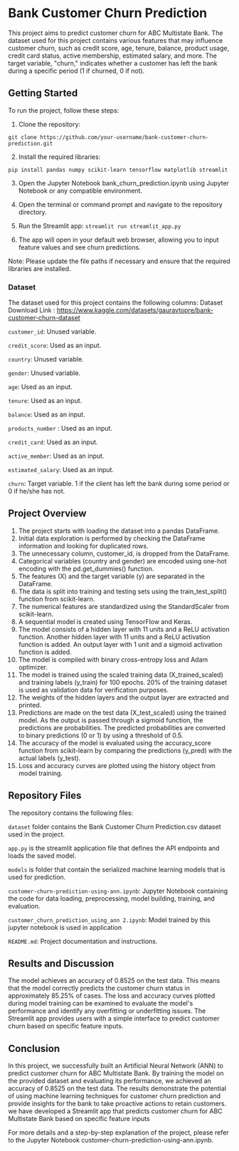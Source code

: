 # Bank Customer Churn Prediction

This project aims to predict customer churn for ABC Multistate Bank. The dataset used for this project contains various features that may influence customer churn, such as credit score, age, tenure, balance, product usage, credit card status, active membership, estimated salary, and more. The target variable, "churn," indicates whether a customer has left the bank during a specific period (1 if churned, 0 if not).


## Getting Started
To run the project, follow these steps:

1) Clone the repository:
```
git clone https://github.com/your-username/bank-customer-churn-prediction.git
```
2) Install the required libraries: 
```
pip install pandas numpy scikit-learn tensorflow matplotlib streamlit
```
3) Open the Jupyter Notebook bank_churn_prediction.ipynb using Jupyter Notebook or any compatible environment.

4) Open the terminal or command prompt and navigate to the repository directory.

5) Run the Streamlit app: `streamlit run streamlit_app.py`

6) The app will open in your default web browser, allowing you to input feature values and see churn predictions.

Note: Please update the file paths if necessary and ensure that the required libraries are installed.

### Dataset
The dataset used for this project contains the following columns:
Dataset Download Link : https://www.kaggle.com/datasets/gauravtopre/bank-customer-churn-dataset

`customer_id`: Unused variable.

`credit_score`: Used as an input.

`country`: Unused variable.

`gender`: Unused variable.

`age`: Used as an input.

`tenure`: Used as an input.

`balance`: Used as an input.

`products_number` : Used as an input.

`credit_card`: Used as an input.

`active_member`: Used as an input.

`estimated_salary`: Used as an input.

`churn`: Target variable. 1 if the client has left the bank during some period or 0 if he/she has not.

## Project Overview
1. The project starts with loading the dataset into a pandas DataFrame.
2. Initial data exploration is performed by checking the DataFrame information and looking for duplicated rows.
3. The unnecessary column, customer_id, is dropped from the DataFrame.
4. Categorical variables (country and gender) are encoded using one-hot encoding with the pd.get_dummies() function.
5. The features (X) and the target variable (y) are separated in the DataFrame.
6. The data is split into training and testing sets using the train_test_split() function from scikit-learn.
7. The numerical features are standardized using the StandardScaler from scikit-learn.
8. A sequential model is created using TensorFlow and Keras.
9. The model consists of a hidden layer with 11 units and a ReLU activation function.
Another hidden layer with 11 units and a ReLU activation function is added.
An output layer with 1 unit and a sigmoid activation function is added.
10. The model is compiled with binary cross-entropy loss and Adam optimizer.
11. The model is trained using the scaled training data (X_trained_scaled) and training labels (y_train) for 100 epochs.
20% of the training dataset is used as validation data for verification purposes.
12. The weights of the hidden layers and the output layer are extracted and printed.
13. Predictions are made on the test data (X_test_scaled) using the trained model.
As the output is passed through a sigmoid function, the predictions are probabilities.
The predicted probabilities are converted to binary predictions (0 or 1) by using a threshold of 0.5.
14. The accuracy of the model is evaluated using the accuracy_score function from scikit-learn by comparing the predictions (y_pred) with the actual labels (y_test).
15. Loss and accuracy curves are plotted using the history object from model training.

## Repository Files
The repository contains the following files:

`dataset` folder contains the Bank Customer Churn Prediction.csv dataset used in the project.

`app.py` is the streamlit application file that defines the API endpoints and loads the saved model.

`models` is folder that contain the serialized machine learning models that is used for prediction.

`customer-churn-prediction-using-ann.ipynb`: Jupyter Notebook containing the code for data loading, preprocessing, model building, training, and evaluation.

`customer_churn_prediction_using_ann 2.ipynb`: Model trained by this jupyter notebook is used in application 

`README.md`: Project documentation and instructions.



## Results and Discussion
The model achieves an accuracy of 0.8525 on the test data. 
This means that the model correctly predicts the customer churn status in approximately 85.25% of cases. 
The loss and accuracy curves plotted during model training can be examined to evaluate the model's performance and identify any overfitting or underfitting issues. The Streamlit app provides users with a simple interface to predict customer churn based on specific feature inputs. 

## Conclusion
In this project, we successfully built an Artificial Neural Network (ANN) to predict customer churn for ABC Multistate Bank. By training the model on the provided dataset and evaluating its performance, we achieved an accuracy of 0.8525 on the test data. The results demonstrate the potential of using machine learning techniques for customer churn prediction and provide insights for the bank to take proactive actions to retain customers. we have developed a Streamlit app that predicts customer churn for ABC Multistate Bank based on specific feature inputs

For more details and a step-by-step explanation of the project, please refer to the Jupyter Notebook customer-churn-prediction-using-ann.ipynb.

